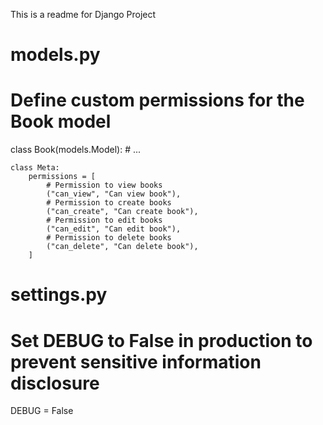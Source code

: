 This is a readme for Django Project
# models.py
# Define custom permissions for the Book model
class Book(models.Model):
    # ...

    class Meta:
        permissions = [
            # Permission to view books
            ("can_view", "Can view book"),
            # Permission to create books
            ("can_create", "Can create book"),
            # Permission to edit books
            ("can_edit", "Can edit book"),
            # Permission to delete books
            ("can_delete", "Can delete book"),
        ]
# settings.py
# Set DEBUG to False in production to prevent sensitive information disclosure
DEBUG = False

